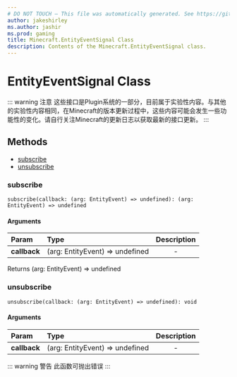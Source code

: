 ```yaml
---
# DO NOT TOUCH — This file was automatically generated. See https://github.com/Mojang/MinecraftScriptingApiDocsGenerator to modify descriptions, examples, etc.
author: jakeshirley
ms.author: jashir
ms.prod: gaming
title: Minecraft.EntityEventSignal Class
description: Contents of the Minecraft.EntityEventSignal class.
---
```

# EntityEventSignal Class
::: warning 注意
这些接口是Plugin系统的一部分，目前属于实验性内容。与其他的实验性内容相同，在Minecraft的版本更新过程中，这些内容可能会发生一些功能性的变化。请自行关注Minecraft的更新日志以获取最新的接口更新。
:::


## Methods
- [subscribe](#subscribe)
- [unsubscribe](#unsubscribe)
  
### **subscribe**
`
subscribe(callback: (arg: EntityEvent) => undefined): (arg: EntityEvent) => undefined
`

#### Arguments
| Param | Type | Description |
| :--- | :--- | :---: |
| **callback** | (arg: EntityEvent) => undefined | - |

Returns (arg: EntityEvent) => undefined


### **unsubscribe**
`
unsubscribe(callback: (arg: EntityEvent) => undefined): void
`

#### Arguments
| Param | Type | Description |
| :--- | :--- | :---: |
| **callback** | (arg: EntityEvent) => undefined | - |


::: warning 警告 此函数可抛出错误 :::

